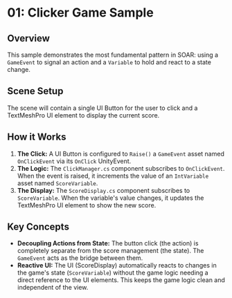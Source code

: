 # 01: Clicker Game Sample

## Overview

This sample demonstrates the most fundamental pattern in SOAR: using a `GameEvent` to signal an action and a `Variable` to hold and react to a state change.

## Scene Setup

The scene will contain a single UI Button for the user to click and a TextMeshPro UI element to display the current score.

## How it Works

1.  **The Click:** A UI Button is configured to `Raise()` a `GameEvent` asset named `OnClickEvent` via its `OnClick` UnityEvent.
2.  **The Logic:** The `ClickManager.cs` component subscribes to `OnClickEvent`. When the event is raised, it increments the value of an `IntVariable` asset named `ScoreVariable`.
3.  **The Display:** The `ScoreDisplay.cs` component subscribes to `ScoreVariable`. When the variable's value changes, it updates the TextMeshPro UI element to show the new score.

## Key Concepts

*   **Decoupling Actions from State:** The button click (the action) is completely separate from the score management (the state). The `GameEvent` acts as the bridge between them.
*   **Reactive UI:** The UI (ScoreDisplay) automatically reacts to changes in the game's state (`ScoreVariable`) without the game logic needing a direct reference to the UI elements. This keeps the game logic clean and independent of the view.